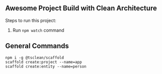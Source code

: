 ## Awesome Project Build with Clean Architecture

Steps to run this project:

1. Run `npm watch` command

## General Commands

```
npm i -g @tsclean/scaffold
scaffold create:project --name=app
scaffold create:entity --name=person
```
